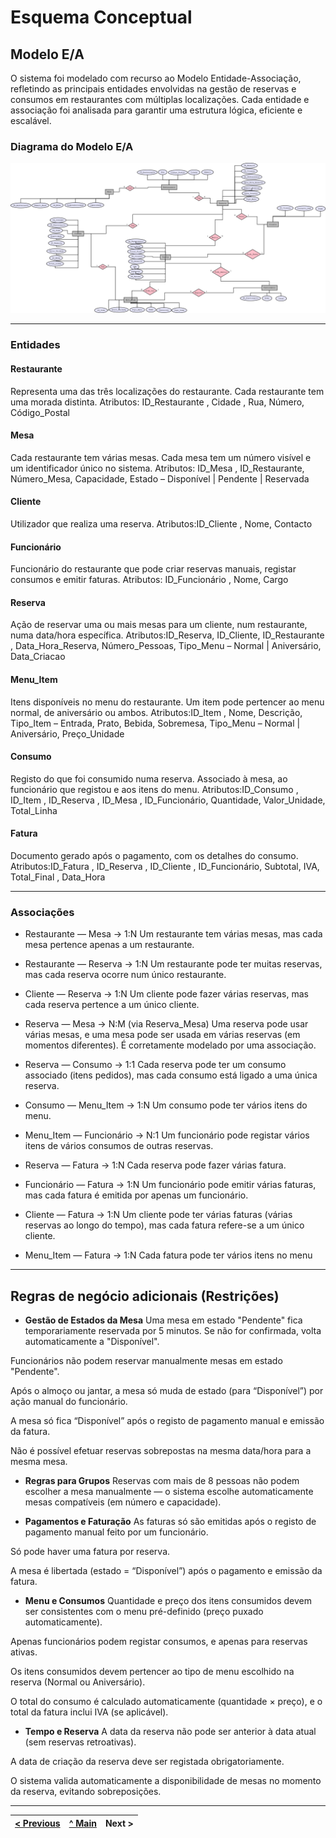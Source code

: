 # Esquema Conceptual

## Modelo E/A

O sistema foi modelado com recurso ao Modelo Entidade-Associação, refletindo as principais entidades envolvidas na gestão de reservas e consumos em restaurantes com múltiplas localizações. Cada entidade e associação foi analisada para garantir uma estrutura lógica, eficiente e escalável.

### Diagrama do Modelo E/A

![Modelo Entidade-Associação do sistema de reservas](images/ea_model_restaurante.png)


---

### Entidades

####  Restaurante
Representa uma das três localizações do restaurante. Cada restaurante tem uma morada distinta.
Atributos: ID_Restaurante , Cidade , Rua, Número, Código_Postal

#### Mesa
Cada restaurante tem várias mesas. Cada mesa tem um número visível e um identificador único no sistema.
Atributos: ID_Mesa , ID_Restaurante, Número_Mesa, Capacidade, Estado – Disponível | Pendente | Reservada

#### Cliente
Utilizador que realiza uma reserva.
Atributos:ID_Cliente , Nome, Contacto

####  Funcionário
Funcionário do restaurante que pode criar reservas manuais, registar consumos e emitir faturas.
Atributos: ID_Funcionário , Nome, Cargo

#### Reserva
Ação de reservar uma ou mais mesas para um cliente, num restaurante, numa data/hora específica.
Atributos:ID_Reserva, ID_Cliente, ID_Restaurante , Data_Hora_Reserva, Número_Pessoas, Tipo_Menu – Normal | Aniversário, Data_Criacao

####  Menu_Item
Itens disponíveis no menu do restaurante. Um item pode pertencer ao menu normal, de aniversário ou ambos.
Atributos:ID_Item , Nome, Descrição, Tipo_Item – Entrada, Prato, Bebida, Sobremesa, Tipo_Menu – Normal | Aniversário, Preço_Unidade

#### Consumo
Registo do que foi consumido numa reserva. Associado à mesa, ao funcionário que registou e aos itens do menu.
Atributos:ID_Consumo , ID_Item , ID_Reserva , ID_Mesa , ID_Funcionário, Quantidade, Valor_Unidade, Total_Linha

#### Fatura
Documento gerado após o pagamento, com os detalhes do consumo.
Atributos:ID_Fatura , ID_Reserva , ID_Cliente , ID_Funcionário, Subtotal, IVA, Total_Final , Data_Hora

---

### Associações

- Restaurante — Mesa → 1:N
Um restaurante tem várias mesas, mas cada mesa pertence apenas a um restaurante.

- Restaurante — Reserva → 1:N
Um restaurante pode ter muitas reservas, mas cada reserva ocorre num único restaurante.

- Cliente — Reserva → 1:N
Um cliente pode fazer várias reservas, mas cada reserva pertence a um único cliente.

- Reserva — Mesa → N:M (via Reserva_Mesa)
Uma reserva pode usar várias mesas, e uma mesa pode ser usada em várias reservas (em momentos diferentes). É corretamente modelado por uma associação.

- Reserva — Consumo → 1:1
Cada reserva pode ter um consumo associado (itens pedidos), mas cada consumo está ligado a uma única reserva.

- Consumo — Menu_Item → 1:N
Um consumo pode ter vários itens do menu.

- Menu_Item — Funcionário → N:1
Um funcionário pode registar vários itens de vários consumos de outras reservas.

- Reserva — Fatura → 1:N
Cada reserva pode fazer várias fatura.

- Funcionário — Fatura → 1:N
Um funcionário pode emitir várias faturas, mas cada fatura é emitida por apenas um funcionário.

- Cliente — Fatura → 1:N
Um cliente pode ter várias faturas (várias reservas ao longo do tempo), mas cada fatura refere-se a um único cliente.

- Menu_Item — Fatura → 1:N
Cada fatura pode ter vários itens no menu

---

## Regras de negócio adicionais (Restrições)



- **Gestão de Estados da Mesa**
Uma mesa em estado "Pendente" fica temporariamente reservada por 5 minutos. Se não for confirmada, volta automaticamente a "Disponível".

Funcionários não podem reservar manualmente mesas em estado "Pendente".

Após o almoço ou jantar, a mesa só muda de estado (para “Disponível”) por ação manual do funcionário.

A mesa só fica “Disponível” após o registo de pagamento manual e emissão da fatura.

Não é possível efetuar reservas sobrepostas na mesma data/hora para a mesma mesa.

- **Regras para Grupos**
Reservas com mais de 8 pessoas não podem escolher a mesa manualmente — o sistema escolhe automaticamente mesas compatíveis (em número e capacidade).

- **Pagamentos e Faturação**
As faturas só são emitidas após o registo de pagamento manual feito por um funcionário.

Só pode haver uma fatura por reserva.

A mesa é libertada (estado = “Disponível”) após o pagamento e emissão da fatura.

- **Menu e Consumos**
Quantidade e preço dos itens consumidos devem ser consistentes com o menu pré-definido (preço puxado automaticamente).

Apenas funcionários podem registar consumos, e apenas para reservas ativas.

Os itens consumidos devem pertencer ao tipo de menu escolhido na reserva (Normal ou Aniversário).

O total do consumo é calculado automaticamente (quantidade × preço), e o total da fatura inclui IVA (se aplicável).

- **Tempo e Reserva**
A data da reserva não pode ser anterior à data atual (sem reservas retroativas).

A data de criação da reserva deve ser registada obrigatoriamente.

O sistema valida automaticamente a disponibilidade de mesas no momento da reserva, evitando sobreposições.

---

[< Previous](rei02.md) | [^ Main](/../../) | Next >
:--- | :---: | ---:

